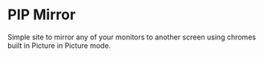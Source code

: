 # PIP Mirror

Simple site to mirror any of your monitors to another screen using chromes built in Picture in Picture mode.

